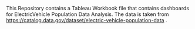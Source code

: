 This Repository contains a Tableau Workbook file that contains dashboards for ElectricVehicle Population Data Analysis. The data is taken from https://catalog.data.gov/dataset/electric-vehicle-population-data . 

